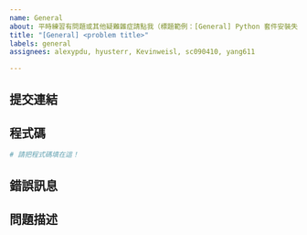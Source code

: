 ```yaml
---
name: General
about: 平時練習有問題或其他疑難雜症請點我（標題範例：[General] Python 套件安裝失敗）
title: "[General] <problem title>"
labels: general
assignees: alexypdu, hyusterr, Kevinweisl, sc090410, yang611

---
```


## 提交連結
<!--
在批改系統上作答的同學請填寫提交連結，若無則請留空。
如何取得提交連結請參閱：https://i.imgur.com/bR05nXU.png
-->


## 程式碼
<!--
請填入你的程式碼並注意縮排（若有提交資訊可留空）。
請勿上傳螢幕截圖！
-->

```python
# 請把程式碼填在這！
```

## 錯誤訊息
<!-- 若有錯誤訊息請提供截圖，若無則請留空。 -->


## 問題描述
<!-- 請簡單敘述一下你的問題，並盡量附上你的解題思路。 -->
